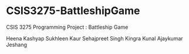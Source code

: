 # CSIS3275-BattleshipGame
CSIS 3275 Programming Project : Battleship Game

Heena Kashyap
Sukhleen Kaur
Sehajpreet Singh Kingra
Kunal Ajaykumar Jeshang


